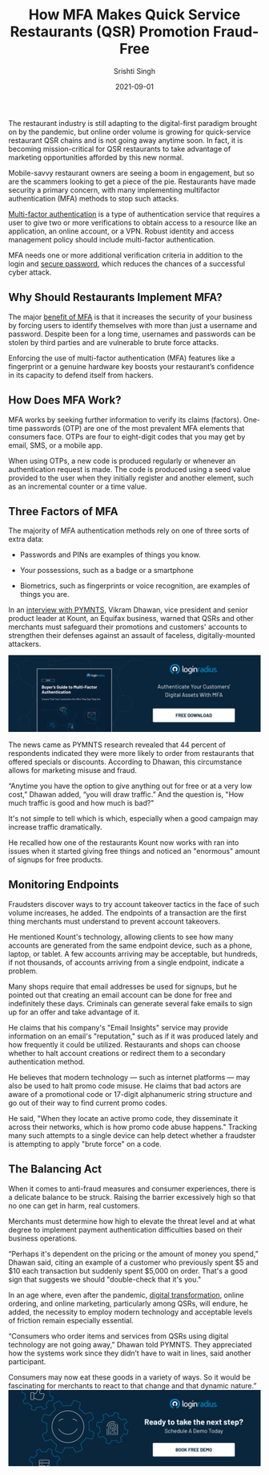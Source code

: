 ﻿---
title: "How MFA Makes Quick Service Restaurants (QSR) Promotion Fraud-Free"
date: "2021-09-01"
coverImage: "qsr-payment-ciam-loginradius.jpg"
category: ["loginradius"]
featured: false 
author: "Srishti Singh"
description: "Quick-Service Restaurants are seeing a boom in engagement, but so are the scammers. Read this blog to find out how to boost your restaurant’s confidence in its capacity to defend itself from hackers."
metadescription: "Promotion fraud is a growing problem, especially in the quick-service restaurants (QSR) industry. Find how MFA works and why restaurants should implement it."
metatitle: "How Multi Factor Authentication Makes QSR Promotions and Discounts Fraud Free for Users."
---
The restaurant industry is still adapting to the digital-first paradigm brought on by the pandemic, but online order volume is growing for quick-service restaurant QSR chains and is not going away anytime soon. In fact, it is becoming mission-critical for QSR restaurants to take advantage of marketing opportunities afforded by this new normal.

  

Mobile-savvy restaurant owners are seeing a boom in engagement, but so are the scammers looking to get a piece of the pie. Restaurants have made security a primary concern, with many implementing multifactor authentication (MFA) methods to stop such attacks.

  

[Multi-factor authentication](https://www.loginradius.com/multi-factor-authentication/) is a type of authentication service that requires a user to give two or more verifications to obtain access to a resource like an application, an online account, or a VPN. Robust identity and access management policy should include multi-factor authentication.

  

MFA needs one or more additional verification criteria in addition to the login and [secure password](https://www.loginradius.com/blog/identity/2021/01/how-to-choose-a-secure-password/), which reduces the chances of a successful cyber attack.

## Why Should Restaurants Implement MFA?

The major [benefit of MFA](https://www.loginradius.com/blog/identity/benefits-of-mfa/#:~:text=Put%20simply%2C%20MFA%20reduces%20the,part%20of%20their%20best%20practices.) is that it increases the security of your business by forcing users to identify themselves with more than just a username and password. Despite been for a long time, usernames and passwords can be stolen by third parties and are vulnerable to brute force attacks.

  

Enforcing the use of multi-factor authentication (MFA) features like a fingerprint or a genuine hardware key boosts your restaurant’s confidence in its capacity to defend itself from hackers.

## How Does MFA Work?

MFA works by seeking further information to verify its claims (factors). One-time passwords (OTP) are one of the most prevalent MFA elements that consumers face. OTPs are four to eight-digit codes that you may get by email, SMS, or a mobile app.

  

When using OTPs, a new code is produced regularly or whenever an authentication request is made. The code is produced using a seed value provided to the user when they initially register and another element, such as an incremental counter or a time value.

## Three Factors of MFA

The majority of MFA authentication methods rely on one of three sorts of extra data:

  

-   Passwords and PINs are examples of things you know.
    
-   Your possessions, such as a badge or a smartphone
    
-   Biometrics, such as fingerprints or voice recognition, are examples of things you are.
    

  

In an <a rel="nofollow" href="https://www.pymnts.com/news/security-and-risk/2021/multi-factor-authentication-makes-qsrs-promotions-discounts-fraud-free/">interview with PYMNTS</a>, Vikram Dhawan, vice president and senior product leader at Kount, an Equifax business, warned that QSRs and other merchants must safeguard their promotions and customers' accounts to strengthen their defenses against an assault of faceless, digitally-mounted attackers.

[![Multi Factor Authentication](Buyers-Guide-to-Multi-Factor-Authentication.png)](https://www.loginradius.com/resource/buyers-guide-to-multi-factor-authentication/)  

The news came as PYMNTS research revealed that 44 percent of respondents indicated they were more likely to order from restaurants that offered specials or discounts. According to Dhawan, this circumstance allows for marketing misuse and fraud.

  

“Anytime you have the option to give anything out for free or at a very low cost,” Dhawan added, “you will draw traffic.” And the question is, "How much traffic is good and how much is bad?"

  

It's not simple to tell which is which, especially when a good campaign may increase traffic dramatically.

He recalled how one of the restaurants Kount now works with ran into issues when it started giving free things and noticed an "enormous" amount of signups for free products.

## Monitoring Endpoints

Fraudsters discover ways to try account takeover tactics in the face of such volume increases, he added. The endpoints of a transaction are the first thing merchants must understand to prevent account takeovers.

  

He mentioned Kount's technology, allowing clients to see how many accounts are generated from the same endpoint device, such as a phone, laptop, or tablet. A few accounts arriving may be acceptable, but hundreds, if not thousands, of accounts arriving from a single endpoint, indicate a problem.

  

Many shops require that email addresses be used for signups, but he pointed out that creating an email account can be done for free and indefinitely these days. Criminals can generate several fake emails to sign up for an offer and take advantage of it.

  

He claims that his company's "Email Insights" service may provide information on an email's "reputation," such as if it was produced lately and how frequently it could be utilized. Restaurants and shops can choose whether to halt account creations or redirect them to a secondary authentication method.

  

He believes that modern technology — such as internet platforms — may also be used to halt promo code misuse. He claims that bad actors are aware of a promotional code or 17-digit alphanumeric string structure and go out of their way to find current promo codes.

  

He said, "When they locate an active promo code, they disseminate it across their networks, which is how promo code abuse happens." Tracking many such attempts to a single device can help detect whether a fraudster is attempting to apply "brute force" on a code.

## The Balancing Act

When it comes to anti-fraud measures and consumer experiences, there is a delicate balance to be struck. Raising the barrier excessively high so that no one can get in harm, real customers.

  

Merchants must determine how high to elevate the threat level and at what degree to implement payment authentication difficulties based on their business operations.

  

“Perhaps it's dependent on the pricing or the amount of money you spend,” Dhawan said, citing an example of a customer who previously spent $5 and $10 each transaction but suddenly spent $5,000 on order. That's a good sign that suggests we should "double-check that it's you."

  

In an age where, even after the pandemic, [digital transformation](https://www.loginradius.com/blog/identity/digital-transformation-consumer-iam/), online ordering, and online marketing, particularly among QSRs, will endure, he added, the necessity to employ modern technology and acceptable levels of friction remain especially essential.

  

“Consumers who order items and services from QSRs using digital technology are not going away,” Dhawan told PYMNTS. They appreciated how the systems work since they didn’t have to wait in lines, said another participant.

  

Consumers may now eat these goods in a variety of ways. So it would be fascinating for merchants to react to that change and that dynamic nature.”
[![book-a-demo-Consultation](../../assets/book-a-demo-loginradius.png)](https://www.loginradius.com/book-a-demo/)